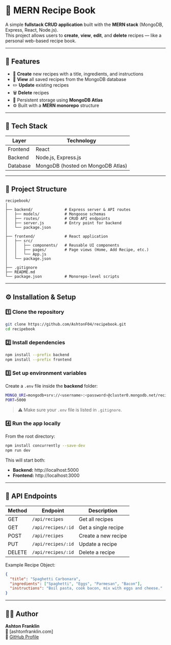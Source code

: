 # 🥗 MERN Recipe Book

A simple **fullstack CRUD application** built with the **MERN stack** (MongoDB, Express, React, Node.js).  
This project allows users to **create**, **view**, **edit**, and **delete** recipes — like a personal web-based recipe book.  

---

## 🚀 Features

- 📝 **Create** new recipes with a title, ingredients, and instructions  
- 👀 **View** all saved recipes from the MongoDB database  
- ✏️ **Update** existing recipes  
- 🗑️ **Delete** recipes  
- 💾 Persistent storage using **MongoDB Atlas**  
- ⚙️ Built with a **MERN monorepo** structure  

---

## 🧰 Tech Stack

| Layer | Technology |
|-------|-------------|
| Frontend | React |
| Backend | Node.js, Express.js |
| Database | MongoDB (hosted on MongoDB Atlas) |
---

## 📁 Project Structure

```
recipebook/
│
├── backend/              # Express server & API routes
│   ├── models/           # Mongoose schemas
│   ├── routes/           # CRUD API endpoints
│   ├── server.js         # Entry point for backend
│   └── package.json
│
├── frontend/             # React application
│   ├── src/
│   │   ├── components/   # Reusable UI components
│   │   ├── pages/        # Page views (Home, Add Recipe, etc.)
│   │   └── App.js
│   └── package.json
│
├── .gitignore
├── README.md
└── package.json          # Monorepo-level scripts
```

---

## ⚙️ Installation & Setup

### 1️⃣ Clone the repository
```bash
git clone https://github.com/AshtonF04/recipebook.git
cd recipebook
```

### 2️⃣ Install dependencies
```bash
npm install --prefix backend
npm install --prefix frontend
```

### 3️⃣ Set up environment variables

Create a `.env` file inside the **backend** folder:

```bash
MONGO_URI=mongodb+srv://<username>:<password>@cluster0.mongodb.net/recipes
PORT=5000
```

> ⚠️ Make sure your `.env` file is listed in `.gitignore`.

### 4️⃣ Run the app locally
From the root directory:
```bash
npm install concurrently --save-dev
npm run dev
```

This will start both:
- **Backend:** http://localhost:5000  
- **Frontend:** http://localhost:3000  

---

## 🧪 API Endpoints

| Method | Endpoint | Description |
|--------|-----------|-------------|
| GET | `/api/recipes` | Get all recipes |
| GET | `/api/recipes/:id` | Get a single recipe |
| POST | `/api/recipes` | Create a new recipe |
| PUT | `/api/recipes/:id` | Update a recipe |
| DELETE | `/api/recipes/:id` | Delete a recipe |

Example Recipe Object:
```json
{
  "title": "Spaghetti Carbonara",
  "ingredients": ["Spaghetti", "Eggs", "Parmesan", "Bacon"],
  "instructions": "Boil pasta, cook bacon, mix with eggs and cheese."
}
```

---

## 🧑‍💻 Author

**Ashton Franklin**  
📧 [ashtonfranklin.com]  
🔗 [GitHub Profile](https://github.com/AshtonF04)
